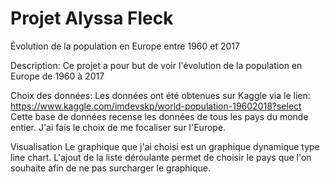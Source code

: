 # Projet Alyssa Fleck

Évolution de la population en Europe entre 1960 et 2017

Description:
Ce projet a pour but de voir l'évolution de la population en Europe de 1960 à 2017

Choix des données:
Les données ont été obtenues sur Kaggle via le lien: https://www.kaggle.com/imdevskp/world-population-19602018?select
Cette base de données recense les données de tous les pays du monde entier. J'ai fais le choix de me focaliser sur l'Europe. 

Visualisation
Le graphique que j'ai choisi est un graphique dynamique type line chart. L'ajout de la liste déroulante permet de choisir le pays que l'on souhaite afin de ne pas surcharger le graphique. 
